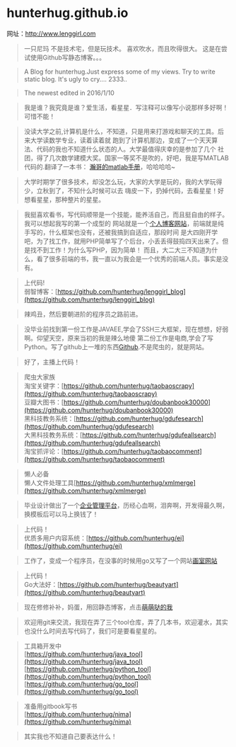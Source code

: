 # hunterhug.github.io
网址：http://www.lenggirl.com

>一只尼玛 不是技术宅，但是玩技术。
>喜欢吹水，而且吹得很大。
>这是在尝试使用Github写静态博客。。。

>A Blog for hunterhug.Just express some of my views.
>Try to write static blog.
>It's ugly to cry....
>2333..

>The newest edited in 2016/1/10

>我是谁？我究竟是谁？爱生活，看星星．写注释可以像写小说那样多好啊！可惜不能！

>没读大学之前,计算机是什么，不知道，只是用来打游戏和聊天的工具。后来大学读数学专业，读着读着就
跑到了计算机那边，变成了一个天天算法、代码的我也不知道什么状态的人。大学最值得庆幸的是参加了几个
社团，得了几次数学建模大奖。国家一等奖不是吹的，好吧，我是写MATLAB代码的.翻译了一本书：
[瀚哥的matlab手册](http://www.lenggirl.com/matlab.pdf)，哈哈哈哈~

>大学时期学了很多技术，却没怎么玩，大家的大学是玩的，我的大学玩得少，立秋到了，不知什么时候可以去
嗨皮一下，扔掉代码，去看星星！好想看星星，那种整片的星星。

>我挺喜欢看书，写代码顺带是一个技能，能养活自己，而且挺自由的样子。我可以想起我写的第一个成型的
网站就是一个[个人博客网站](http://php.lenggirl.com/)，前端就是纯手写的，什么框架也没有，还被我搞到自适应，那段时间
是大四刚开学吧，为了找工作，就用PHP简单写了个后台，小丢丢得鼓捣四天出来了。但是找不到工作！为什么写PHP，因为简单！
而且，大二大三不知道为什么，看了很多前端的书，我一直以为我会是一个优秀的前端人员。事实是没有。

>上代码!<br/>
弱智博客：[https://github.com/hunterhug/lenggirl_blog](https://github.com/hunterhug/lenggirl_blog)

>辣鸡丑，然后要朝进阶的程序员之路前进。

>没毕业前找到第一份工作是JAVAEE,学会了SSH三大框架，现在想想，好弱啊。仰望天空，原来当初的我是辣么地傻
第二份工作是电商,学会了写Python。写了github上一堆的东西[Github](https://www.github.com/hunterhug).不是爬虫的，就是网站。

>好了，主播上代码！

> 爬虫大家族<br/>
>淘宝关键字：[https://github.com/hunterhug/taobaoscrapy](https://github.com/hunterhug/taobaoscrapy)<br/>
>豆瓣大图书：[https://github.com/hunterhug/doubanbook30000](https://github.com/hunterhug/doubanbook30000)<br/>
>黑科技教务系统：[https://github.com/hunterhug/gdufesearch](https://github.com/hunterhug/gdufesearch)<br/>
>大黑科技教务系统：[https://github.com/hunterhug/gdufeallsearch](https://github.com/hunterhug/gdufeallsearch)<br/>
>淘宝抓评论：[https://github.com/hunterhug/taobaocomment](https://github.com/hunterhug/taobaocomment)<br/>

>懒人必备<br/>
>懒人文件处理工具[https://github.com/hunterhug/xmlmerge](https://github.com/hunterhug/xmlmerge)

>毕业设计做出了一个[企业管理平台](http://ei.lenggirl.com/)，历经心血啊，泪奔啊，开发得最久啊，换模板后可以马上换钱了！

>上代码！<br/>
>优质多用户内容系统：[https://github.com/hunterhug/ei](https://github.com/hunterhug/ei)

>工作了，变成一个程序员，在没事的时候用go又写了一个网站[画室网站](http://beauty.lenggirl.com/)

>上代码！<br/>
>Go大法好：[https://github.com/hunterhug/beautyart](https://github.com/hunterhug/beautyart)

>现在修修补补，妈蛋，用回静态博客，点击[萌萌哒的我](https://github.com/hunterhug/hunterhug.github.io)

>欢迎用git来交流，我现在弄了三个tool仓库，弄了几本书，欢迎灌水，其实也没什么时间去写代码了，我们可是要看星星的。

>工具箱开发中<br/>
>[https://github.com/hunterhug/java_tool](https://github.com/hunterhug/java_tool)<br/>
>[https://github.com/hunterhug/python_tool](https://github.com/hunterhug/python_tool)<br/>
>[https://github.com/hunterhug/go_tool](https://github.com/hunterhug/go_tool)<br/>

>准备用gitbook写书<br/>
>[https://github.com/hunterhug/nima](https://github.com/hunterhug/nima)

>其实我也不知道自己要表达什么！

<img alt="" src="https://raw.githubusercontent.com/hunterhug/hunterhug.github.io/master/img/mylove.jpg"/>